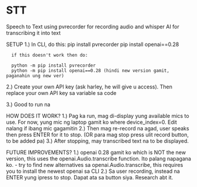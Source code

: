 # STT
Speech to Text using pvrecorder for recording audio and whisper AI for transcribing it into text

SETUP
  1.) In CLI, do this:
      pip install pvrecorder
      pip install openai==0.28

      if this doesn't work then do:

      python -m pip install pvrecorder
      python -m pip install openai==0.28 (hindi new version gamit, paganahin ung new ver)
  
  2.) Create your own API key (ask harley, he will give u access). Then replace your own API key sa variable sa code

  3.) Good to run na

HOW DOES IT WORK?
  1.) Pag ka run, mag di-display yung available mics to use. For now, yung mic ng laptop gamit ko where device_index=0. Edit nalang if ibang mic gagamitin
  2.) Then mag re-record na agad, user speaks then press ENTER for it to stop. (OR para mag stop press ulit record button, to be added pa)
  3.) After stopping, may transcribed text na to be displayed.

FUTURE IMPROVEMENTS?
  1.) openai 0.28 gamit ko which is NOT the new version, this uses the openai.Audio.transcribe function. Ito palang napagana ko. 
      -  try to find new alternatives sa openai.Audio.transcribe, this requires you to install the newest openai sa CLI
  2.) Sa user recording, instead na ENTER yung ipress to stop. Dapat ata sa button siya. Research abt it. 
